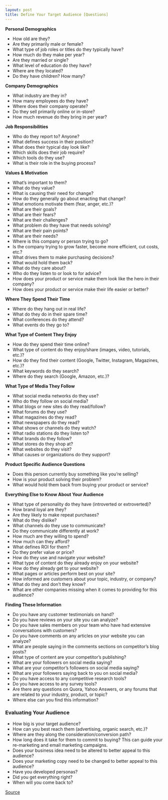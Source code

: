 ```yaml
---
layout: post
title: Define Your Target Audience [Questions]
---
```


**Personal Demographics**

- How old are they?
- Are they primarily male or female?
- What type of job roles or titles do they typically have?
- How much do they make per year?
- Are they married or single?
- What level of education do they have?
- Where are they located?
- Do they have children? How many?

**Company Demographics**

- What industry are they in?
- How many employees do they have?
- Where does their company operate?
- Do they sell primarily online or in-store?
- How much revenue do they bring in per year?

**Job Responsibilities**

- Who do they report to? Anyone?
- What defines success in their position?
- What does their typical day look like?
- Which skills does their job require?
- Which tools do they use?
- What is their role in the buying process?

**Values & Motivation**

- What’s important to them?
- What do they value?
- What is causing their need for change?
- How do they generally go about enacting that change?
- What emotions motivate them (fear, anger, etc.)?
- What are their goals?
- What are their fears?
- What are their challenges?
- What problem do they have that needs solving?
- What are their pain points?
- What are their needs?
- Where is this company or person trying to go?
- Is the company trying to grow faster, become more efficient, cut costs, etc.?
- What drives them to make purchasing decisions?
- What would hold them back?
- What do they care about?
- Who do they listen to or look to for advice?
- How does your product or service make them look like the hero in their company?
- How does your product or service make their life easier or better?

**Where They Spend Their Time**

- Where do they hang out in real life?
- What do they do in their spare time?
- What conferences do they attend?
- What events do they go to?

**What Type of Content They Enjoy**

- How do they spend their time online?
- What type of content do they enjoy/share (images, video, tutorials, etc.)?
- How do they find their content (Google, Twitter, Instagram, Magazines, etc.)?
- What keywords do they search?
- Where do they search (Google, Amazon, etc.)?

**What Type of Media They Follow**

- What social media networks do they use?
- Who do they follow on social media?
- What blogs or new sites do they read/follow?
- What forums do they use?
- What magazines do they read?
- What newspapers do they read?
- What shows or channels do they watch?
- What radio stations do they listen to?
- What brands do they follow?
- What stores do they shop at?
- What websites do they visit?
- What causes or organizations do they support?

**Product Specific Audience Questions**

- Does this person currently buy something like you’re selling?
- How is your product solving their problem?
- What would hold them back from buying your product or service?

**Everything Else to Know About Your Audience**

- What type of personality do they have (introverted or extroverted)?
- How brand loyal are they?
- Are they likely to make repeat purchases?
- What do they dislike?
- What channels do they use to communicate?
- Do they communicate differently at work?
- How much are they willing to spend?
- How much can they afford?
- What defines ROI for them?
- Do they prefer value or price?
- How do they use and navigate your website?
- What type of content do they already enjoy on your website?
- How do they already get to your website?
- What pages or articles perform best on your site?
- How informed are customers about your topic, industry, or company?
- What do they and don’t they know?
- What are other companies missing when it comes to providing for this audience?

**Finding These Information**

- Do you have any customer testimonials on hand?
- Do you have reviews on your site you can analyze?
- Do you have sales members on your team who have had extensive conversations with customers?
- Do you have comments on any articles on your website you can analyze?
- What are people saying in the comments sections on competitor’s blog posts?
- What type of content are your competitor’s publishing?
- What are your followers on social media saying?
- What are your competitor’s followers on social media saying?
- What are your followers saying back to you on social media?
- Do you have access to any competitive research tools?
- Do you have access to any survey tools?
- Are there any questions on Quora, Yahoo Answers, or any forums that are related to your industry, product, or topic?
- Where else can you find this information?

### Evaluating Your Audience

- How big is your target audience?
- How can you best reach them (advertising, organic search, etc.)?
- Where are they along the consideration/conversion path?
- How long does it take for them to commit to buying? This can guide your re-marketing and email marketing campaigns.
- Does your business idea need to be altered to better appeal to this audience?
- Does your marketing copy need to be changed to better appeal to this audience?
- Have you developed personas?
- Did you get everything right?
- When will you come back to?

[Source](https://jawfishdigital.com/target-audience-questions/)